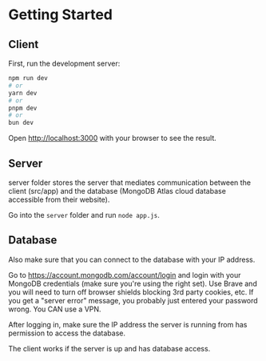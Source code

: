 # Getting Started

## Client

First, run the development server:

```bash
npm run dev
# or
yarn dev
# or
pnpm dev
# or
bun dev
```

Open [http://localhost:3000](http://localhost:3000) with your browser to see the result.

## Server

server folder stores the server that mediates communication between the client (src/app) and the database (MongoDB Atlas cloud database accessible from their website).

Go into the `server` folder and run `node app.js`.

## Database

Also make sure that you can connect to the database with your IP address.

Go to https://account.mongodb.com/account/login and login with your MongoDB credentials (make sure you're using the right set). Use Brave and you will need to turn off browser shields blocking 3rd party cookies, etc. If you get a "server error" message, you probably just entered your password wrong. You CAN use a VPN.

After logging in, make sure the IP address the server is running from has permission to access the database.

The client works if the server is up and has database access.